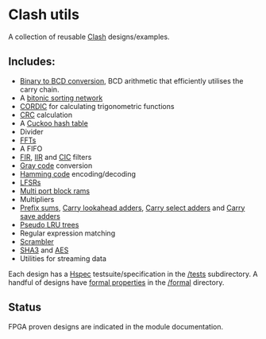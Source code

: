 # Clash utils

A collection of reusable [Clash](http://www.clash-lang.org/) designs/examples.

## Includes:
* [Binary to BCD conversion](https://en.wikipedia.org/wiki/Double_dabble), BCD arithmetic that efficiently utilises the carry chain.
* A [bitonic sorting network](https://en.wikipedia.org/wiki/Bitonic_sorter)
* [CORDIC](https://en.wikipedia.org/wiki/CORDIC) for calculating trigonometric functions
* [CRC](https://en.wikipedia.org/wiki/Cyclic_redundancy_check) calculation
* A [Cuckoo hash table](https://en.wikipedia.org/wiki/Cuckoo_hashing)
* Divider
* [FFTs](https://en.wikipedia.org/wiki/Fast_Fourier_transform)
* A FIFO
* [FIR](https://en.wikipedia.org/wiki/Finite_impulse_response), [IIR](https://en.wikipedia.org/wiki/Infinite_impulse_response) and [CIC](https://en.wikipedia.org/wiki/Cascaded_integrator%E2%80%93comb_filter) filters
* [Gray code](https://en.wikipedia.org/wiki/Gray_code) conversion
* [Hamming code](https://en.wikipedia.org/wiki/Hamming_code) encoding/decoding
* [LFSRs](https://en.wikipedia.org/wiki/Linear-feedback_shift_register)
* [Multi port block rams](http://www.eecg.toronto.edu/~steffan/papers/laforest_xor_fpga12.pdf)
* Multipliers
* [Prefix sums](https://en.wikipedia.org/wiki/Prefix_sum), [Carry lookahead adders](https://en.wikipedia.org/wiki/Carry-lookahead_adder), [Carry select adders](https://en.wikipedia.org/wiki/Carry-select_adder) and [Carry save adders](https://en.wikipedia.org/wiki/Carry-save_adder)
* [Pseudo LRU trees](https://en.wikipedia.org/wiki/Pseudo-LRU)
* Regular expression matching
* [Scrambler](https://en.wikipedia.org/wiki/Scrambler)
* [SHA3](https://en.wikipedia.org/wiki/SHA-3) and [AES](https://en.wikipedia.org/wiki/Advanced_Encryption_Standard)
* Utilities for streaming data

Each design has a [Hspec](https://hspec.github.io/) testsuite/specification in the [/tests](https://github.com/adamwalker/clash-utils/tree/master/tests) subdirectory. A handful of designs have [formal properties](https://symbiyosys.readthedocs.io/en/latest/) in the [/formal](https://github.com/adamwalker/clash-utils/tree/master/formal) directory.

## Status

FPGA proven designs are indicated in the module documentation.
